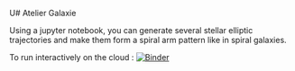 U# Atelier Galaxie

Using a jupyter notebook, you can generate several stellar elliptic trajectories and make them form a spiral arm pattern
like in spiral galaxies.

To run interactively on the cloud : [![Binder](https://mybinder.org/badge_logo.svg)](https://mybinder.org/v2/gh/dchapon/AtelierGalaxie/master?filepath=interactive_galaxy.ipynb)
